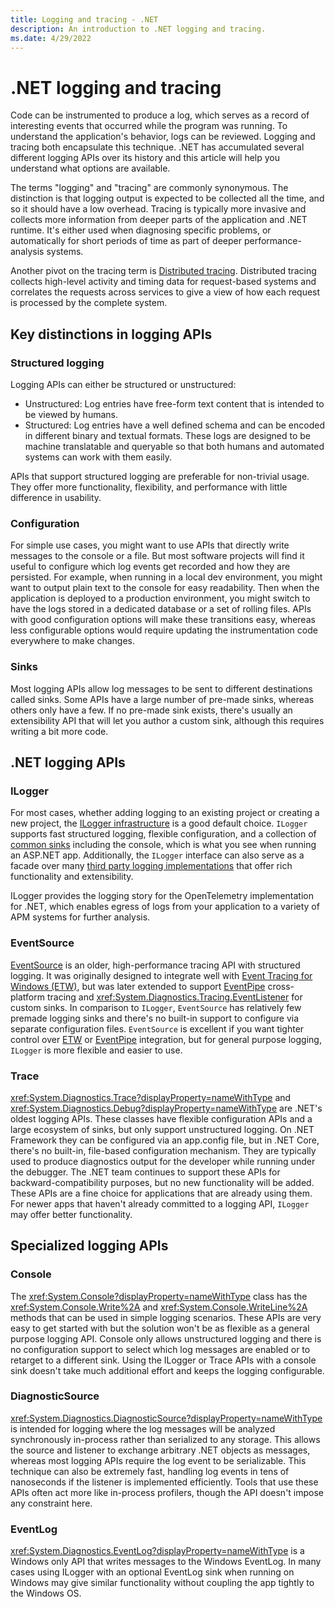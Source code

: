 ```yaml
---
title: Logging and tracing - .NET
description: An introduction to .NET logging and tracing.
ms.date: 4/29/2022
---
```

# .NET logging and tracing

Code can be instrumented to produce a log, which serves as a record of interesting events that occurred while the program was running. To understand the application's behavior, logs can be reviewed. Logging and tracing both encapsulate this technique. .NET has accumulated several different logging APIs over its history and this article will help you understand what options are available.

The terms "logging" and "tracing" are commonly synonymous. The distinction is that logging output is expected to be collected all the time, and so it should have a low overhead. Tracing is typically more invasive and collects more information from deeper parts of the application and .NET runtime. It's either used when diagnosing specific problems, or automatically for short periods of time as part of deeper performance-analysis systems.

Another pivot on the tracing term is [Distributed tracing](./distributed-tracing.md). Distributed tracing collects high-level activity and timing data for request-based systems and correlates the requests across services to give a view of how each request is processed by the complete system.

## Key distinctions in logging APIs

### Structured logging

Logging APIs can either be structured or unstructured:

- Unstructured: Log entries have free-form text content that is intended to be viewed by humans.
- Structured: Log entries have a well defined schema and can be encoded in different binary and textual formats. These logs are designed to be machine translatable and queryable so that both humans and automated systems can work with them easily.

APIs that support structured logging are preferable for non-trivial usage. They offer more functionality, flexibility, and performance with little difference in usability.

### Configuration

For simple use cases, you might want to use APIs that directly write messages to the console or a file. But most software projects will find it useful to configure which log events get recorded and how they are persisted. For example, when running in a local dev environment, you might want to output plain text to the console for easy readability. Then when the application is deployed to a production environment, you might switch to have the logs stored in a dedicated database or a set of rolling files. APIs with good configuration options will make these transitions easy, whereas less configurable options would require updating the instrumentation code everywhere to make changes.

### Sinks

Most logging APIs allow log messages to be sent to different destinations called sinks. Some APIs have a large number of pre-made sinks, whereas others only have a few. If no pre-made sink exists, there's usually an extensibility API that will let you author a custom sink, although this requires writing a bit more code.

## .NET logging APIs

### ILogger

For most cases, whether adding logging to an existing project or creating a new project, the [ILogger infrastructure](../extensions/logging.md) is a good default choice. `ILogger` supports fast structured logging, flexible configuration, and a collection of [common sinks](../extensions/logging-providers.md#built-in-logging-providers) including the console, which is what you see when running an ASP.NET app. Additionally, the `ILogger` interface can also serve as a facade over many [third party logging implementations](../extensions/logging-providers.md#third-party-logging-providers) that offer rich functionality and extensibility.

ILogger provides the logging story for the OpenTelemetry implementation for .NET, which enables egress of logs from your application to a variety of APM systems for further analysis.

### EventSource

[EventSource](./eventsource.md) is an older, high-performance tracing API with structured logging. It was originally designed to integrate well with [Event Tracing for Windows (ETW)](/windows/win32/etw/event-tracing-portal), but was later extended to support [EventPipe](./eventpipe.md) cross-platform tracing and <xref:System.Diagnostics.Tracing.EventListener> for custom sinks. In comparison to `ILogger`, `EventSource` has relatively few premade logging sinks and there's no built-in support to configure via separate configuration files. `EventSource` is excellent if you want tighter control over [ETW](/windows/win32/etw/event-tracing-portal) or [EventPipe](./eventpipe.md) integration, but for general purpose logging, `ILogger` is more flexible and easier to use.

### Trace

<xref:System.Diagnostics.Trace?displayProperty=nameWithType> and <xref:System.Diagnostics.Debug?displayProperty=nameWithType> are .NET's oldest logging APIs. These classes have flexible configuration APIs and a large ecosystem of sinks, but only support unstructured logging. On .NET Framework they can be configured via an app.config file, but in .NET Core, there's no built-in, file-based configuration mechanism. They are typically used to produce diagnostics output for the developer while running under the debugger. The .NET team continues to support these APIs for backward-compatibility purposes, but no new functionality will be added. These APIs are a fine choice for applications that are already using them. For newer apps that haven't already committed to a logging API, `ILogger` may offer better functionality.

## Specialized logging APIs

### Console

The <xref:System.Console?displayProperty=nameWithType> class has the <xref:System.Console.Write%2A> and <xref:System.Console.WriteLine%2A> methods that can be used in simple logging scenarios. These APIs are very easy to get started with but the solution won't be as flexible as a general purpose logging API. Console only allows unstructured logging and there is no configuration support to select which log messages are enabled or to retarget to a different sink. Using the ILogger or Trace APIs with a console sink doesn't take much additional effort and keeps the logging configurable.

### DiagnosticSource

<xref:System.Diagnostics.DiagnosticSource?displayProperty=nameWithType> is intended for logging where the log messages will be analyzed synchronously in-process rather than serialized to any storage. This allows the source and listener to exchange arbitrary .NET objects as messages, whereas most logging APIs require the log event to be serializable. This technique can also be extremely fast, handling log events in tens of nanoseconds if the listener is implemented efficiently. Tools that use these APIs often act more like in-process profilers, though the API doesn't impose any constraint here.

### EventLog

<xref:System.Diagnostics.EventLog?displayProperty=nameWithType> is a Windows only API that writes messages to the Windows EventLog. In many cases using ILogger with an optional EventLog sink when running on Windows may give similar functionality without coupling the app tightly to the Windows OS.
